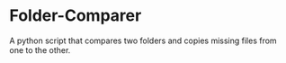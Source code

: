 # Folder-Comparer
A python script that compares two folders and copies missing files from one to the other.
